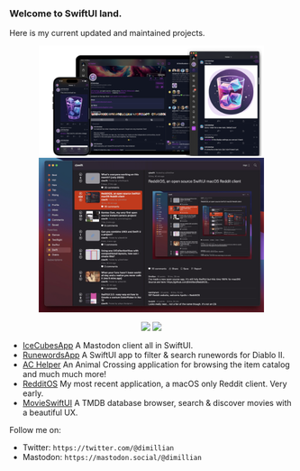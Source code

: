 ### Welcome to SwiftUI land. 

Here is my current updated and maintained projects.

<p align="center">
  <img src="https://github.com/Dimillian/IceCubesApp/blob/main/Images/promo.png" width="400">
  <img src="https://github.com/Dimillian/RedditOS/blob/master/Images/image1.png" width="400">
</p>
<p align="center">
  <img src="https://github.com/Dimillian/ACHNBrowserUI/blob/main/images/promo3.png" width="400">
  <img src="https://github.com/Dimillian/MovieSwiftUI/blob/master/images/MovieSwiftUI_promo_new.png" width="400">
</p>

* [IceCubesApp](https://github.com/Dimillian/IceCubesApp) A Mastodon client all in SwiftUI.
* [RunewordsApp](https://github.com/Dimillian/RunewordsApp) A SwiftUI app to filter & search runewords for Diablo II.
* [AC Helper](https://github.com/Dimillian/ACHNBrowserUI) An Animal Crossing application for browsing the item catalog and much much more!
* [RedditOS](https://github.com/Dimillian/RedditOS) My most recent application, a macOS only Reddit client. Very early.
* [MovieSwiftUI](https://github.com/Dimillian/MovieSwiftUI) A TMDB database browser, search & discover movies with a beautiful UX.


Follow me on: 
* Twitter: `https://twitter.com/@dimillian`
* Mastodon: `https://mastodon.social/@dimillian`
